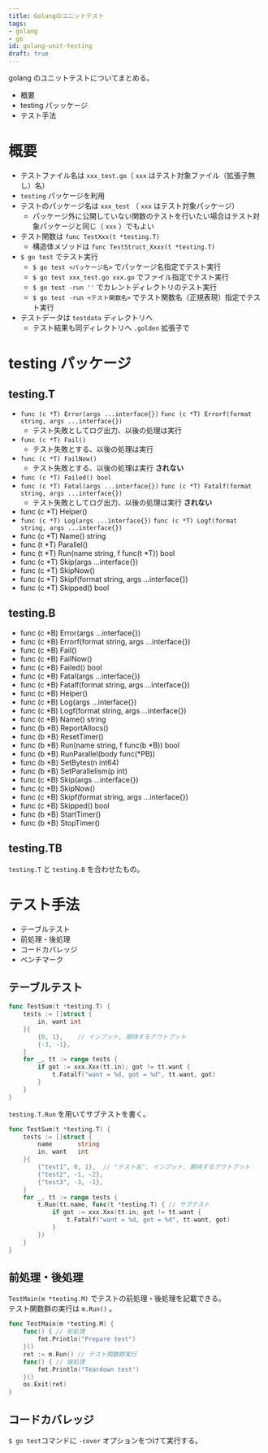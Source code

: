 ```yaml
---
title: Golangのユニットテスト
tags:
- golang
- go
id: golang-unit-testing
draft: true
---
```


golang のユニットテストについてまとめる。

- 概要
- testing パッッケージ
- テスト手法

<!-- more -->

# 概要

- テストファイル名は `xxx_test.go`（ `xxx` はテスト対象ファイル（拡張子無し）名）
- `testing` パッケージを利用
- テストのパッケージ名は `xxx_test` （ `xxx` はテスト対象パッケージ）
    - パッケージ外に公開していない関数のテストを行いたい場合はテスト対象パッケージと同じ（ `xxx` ）でもよい
- テスト関数は `func TestXxx(t *testing.T)`
    - 構造体メソッドは `func TestStruct_Xxxx(t *testing.T)`
- `$ go test` でテスト実行
    - `$ go test <パッケージ名>` でパッケージ名指定でテスト実行
    - `$ go test xxx_test.go xxx.go` でファイル指定でテスト実行
    - `$ go test -run ''` でカレントディレクトリのテスト実行
    - `$ go test -run <テスト関数名>` でテスト関数名（正規表現）指定でテスト実行
- テストデータは `testdata` ディレクトリへ
    - テスト結果も同ディレクトリへ `.golden` 拡張子で

# testing パッケージ

## testing.T

- `func (c *T) Error(args ...interface{})` `func (c *T) Errorf(format string, args ...interface{})`
    - テスト失敗としてログ出力、以後の処理は実行
- `func (c *T) Fail()`
    - テスト失敗とする、以後の処理は実行
- `func (c *T) FailNow()`
    - テスト失敗とする、以後の処理は実行 **されない**
- `func (c *T) Failed() bool`
- `func (c *T) Fatal(args ...interface{})` `func (c *T) Fatalf(format string, args ...interface{})`
    - テスト失敗としてログ出力、以後の処理は実行 **されない**
- func (c *T) Helper()
- `func (c *T) Log(args ...interface{})` `func (c *T) Logf(format string, args ...interface{})`
- func (c *T) Name() string
- func (t *T) Parallel()
- func (t *T) Run(name string, f func(t *T)) bool
- func (c *T) Skip(args ...interface{})
- func (c *T) SkipNow()
- func (c *T) Skipf(format string, args ...interface{})
- func (c *T) Skipped() bool

## testing.B

- func (c *B) Error(args ...interface{})
- func (c *B) Errorf(format string, args ...interface{})
- func (c *B) Fail()
- func (c *B) FailNow()
- func (c *B) Failed() bool
- func (c *B) Fatal(args ...interface{})
- func (c *B) Fatalf(format string, args ...interface{})
- func (c *B) Helper()
- func (c *B) Log(args ...interface{})
- func (c *B) Logf(format string, args ...interface{})
- func (c *B) Name() string
- func (b *B) ReportAllocs()
- func (b *B) ResetTimer()
- func (b *B) Run(name string, f func(b *B)) bool
- func (b *B) RunParallel(body func(*PB))
- func (b *B) SetBytes(n int64)
- func (b *B) SetParallelism(p int)
- func (c *B) Skip(args ...interface{})
- func (c *B) SkipNow()
- func (c *B) Skipf(format string, args ...interface{})
- func (c *B) Skipped() bool
- func (b *B) StartTimer()
- func (b *B) StopTimer()

## testing.TB

`testing.T` と `testing.B` を合わせたもの。

# テスト手法

- テーブルテスト
- 前処理・後処理
- コードカバレッジ
- ベンチマーク

## テーブルテスト

```go
func TestSum(t *testing.T) {
    tests := []struct {
        in, want int
    }{
        {0, 1},    // インプット, 期待するアウトプット
        {-3, -1},
    }
    for _, tt := range tests {
        if got := xxx.Xxx(tt.in); got != tt.want {
            t.Fatalf("want = %d, got = %d", tt.want, got)
        }
    }
}
```

`testing.T.Run` を用いてサブテストを書く。

```go
func TestSum(t *testing.T) {
    tests := []struct {
        name       string
        in, want   int
    }{
        {"test1", 0, 1},  // "テスト名", インプット, 期待するアウトプット
        {"test2", -1, -2},
        {"test3", -3, -1},
    }
    for _, tt := range tests {
        t.Run(tt.name, func(t *testing.T) { // サブテスト
            if got := xxx.Xxx(tt.in; got != tt.want {
                t.Fatalf("want = %d, got = %d", tt.want, got)
            }
        })
    }
}
```

## 前処理・後処理

`TestMain(m *testing.M)` でテストの前処理・後処理を記載できる。  
テスト関数群の実行は `m.Run()` 。

```go
func TestMain(m *testing.M) {
	func() { // 前処理
		fmt.Println("Prepare test")
	}()
	ret := m.Run() // テスト関数群実行
	func() { // 後処理
		fmt.Println("Teardown test")
	}()
	os.Exit(ret)
}
```

## コードカバレッジ

`$ go test`コマンドに `-cover` オプションをつけて実行する。